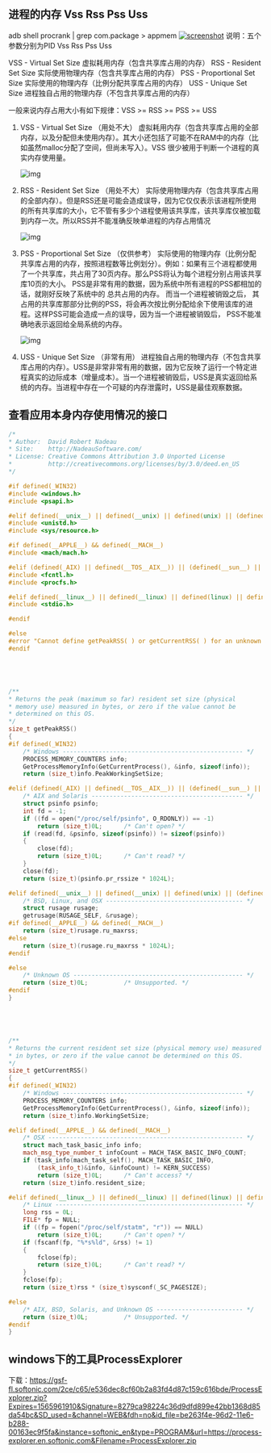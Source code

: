 ## 进程的内存 Vss Rss Pss Uss

adb shell procrank | grep com.package > appmem
[![screenshot](http://img2.tbcdn.cn/L1/461/1/8fea3ee054b6398a1c1b588b4b4fe3084415ed83)](http://img2.tbcdn.cn/L1/461/1/8fea3ee054b6398a1c1b588b4b4fe3084415ed83)
说明：五个参数分别为PID Vss Rss Pss Uss

VSS - Virtual Set Size 虚拟耗用内存（包含共享库占用的内存）
RSS - Resident Set Size 实际使用物理内存（包含共享库占用的内存）
PSS - Proportional Set Size 实际使用的物理内存（比例分配共享库占用的内存）
USS - Unique Set Size 进程独自占用的物理内存（不包含共享库占用的内存）

一般来说内存占用大小有如下规律：VSS >= RSS >= PSS >= USS

1. VSS - Virtual Set Size （用处不大）
    虚拟耗用内存（包含共享库占用的全部内存，以及分配但未使用内存）。其大小还包括了可能不在RAM中的内存（比如虽然malloc分配了空间，但尚未写入）。VSS 很少被用于判断一个进程的真实内存使用量。

   

   ![img](https:////upload-images.jianshu.io/upload_images/2828107-946368da958a6504.png?imageMogr2/auto-orient/strip%7CimageView2/2/w/360)

   

2. RSS - Resident Set Size （用处不大）
    实际使用物理内存（包含共享库占用的全部内存）。但是RSS还是可能会造成误导，因为它仅仅表示该进程所使用的所有共享库的大小，它不管有多少个进程使用该共享库，该共享库仅被加载到内存一次。所以RSS并不能准确反映单进程的内存占用情况

   

   ![img](https:////upload-images.jianshu.io/upload_images/2828107-219e9bf1b34efbdb.png?imageMogr2/auto-orient/strip%7CimageView2/2/w/397)

   

3. PSS - Proportional Set Size （仅供参考）
    实际使用的物理内存（比例分配共享库占用的内存，按照进程数等比例划分）。例如：如果有三个进程都使用了一个共享库，共占用了30页内存。那么PSS将认为每个进程分别占用该共享库10页的大小。 PSS是非常有用的数据，因为系统中所有进程的PSS都相加的话，就刚好反映了系统中的   总共占用的内存。 而当一个进程被销毁之后， 其占用的共享库那部分比例的PSS，将会再次按比例分配给余下使用该库的进程。这样PSS可能会造成一点的误导，因为当一个进程被销毁后， PSS不能准确地表示返回给全局系统的内存。

   

   ![img](https:////upload-images.jianshu.io/upload_images/2828107-bf9353a80d3829b4.png?imageMogr2/auto-orient/strip%7CimageView2/2/w/384)

   

4. USS - Unique Set Size （非常有用）
    进程独自占用的物理内存（不包含共享库占用的内存）。USS是非常非常有用的数据，因为它反映了运行一个特定进程真实的边际成本（增量成本）。当一个进程被销毁后，USS是真实返回给系统的内存。当进程中存在一个可疑的内存泄露时，USS是最佳观察数据。

   

## 查看应用本身内存使用情况的接口



```c++
/*
* Author:  David Robert Nadeau
* Site:    http://NadeauSoftware.com/
* License: Creative Commons Attribution 3.0 Unported License
*          http://creativecommons.org/licenses/by/3.0/deed.en_US
*/

#if defined(_WIN32)
#include <windows.h>
#include <psapi.h>

#elif defined(__unix__) || defined(__unix) || defined(unix) || (defined(__APPLE__) && defined(__MACH__))
#include <unistd.h>
#include <sys/resource.h>

#if defined(__APPLE__) && defined(__MACH__)
#include <mach/mach.h>

#elif (defined(_AIX) || defined(__TOS__AIX__)) || (defined(__sun__) || defined(__sun) || defined(sun) && (defined(__SVR4) || defined(__svr4__)))
#include <fcntl.h>
#include <procfs.h>

#elif defined(__linux__) || defined(__linux) || defined(linux) || defined(__gnu_linux__)
#include <stdio.h>

#endif

#else
#error "Cannot define getPeakRSS( ) or getCurrentRSS( ) for an unknown OS."
#endif





/**
* Returns the peak (maximum so far) resident set size (physical
* memory use) measured in bytes, or zero if the value cannot be
* determined on this OS.
*/
size_t getPeakRSS()
{
#if defined(_WIN32)
	/* Windows -------------------------------------------------- */
	PROCESS_MEMORY_COUNTERS info;
	GetProcessMemoryInfo(GetCurrentProcess(), &info, sizeof(info));
	return (size_t)info.PeakWorkingSetSize;

#elif (defined(_AIX) || defined(__TOS__AIX__)) || (defined(__sun__) || defined(__sun) || defined(sun) && (defined(__SVR4) || defined(__svr4__)))
	/* AIX and Solaris ------------------------------------------ */
	struct psinfo psinfo;
	int fd = -1;
	if ((fd = open("/proc/self/psinfo", O_RDONLY)) == -1)
		return (size_t)0L;      /* Can't open? */
	if (read(fd, &psinfo, sizeof(psinfo)) != sizeof(psinfo))
	{
		close(fd);
		return (size_t)0L;      /* Can't read? */
	}
	close(fd);
	return (size_t)(psinfo.pr_rssize * 1024L);

#elif defined(__unix__) || defined(__unix) || defined(unix) || (defined(__APPLE__) && defined(__MACH__))
	/* BSD, Linux, and OSX -------------------------------------- */
	struct rusage rusage;
	getrusage(RUSAGE_SELF, &rusage);
#if defined(__APPLE__) && defined(__MACH__)
	return (size_t)rusage.ru_maxrss;
#else
	return (size_t)(rusage.ru_maxrss * 1024L);
#endif

#else
	/* Unknown OS ----------------------------------------------- */
	return (size_t)0L;          /* Unsupported. */
#endif
}





/**
* Returns the current resident set size (physical memory use) measured
* in bytes, or zero if the value cannot be determined on this OS.
*/
size_t getCurrentRSS()
{
#if defined(_WIN32)
	/* Windows -------------------------------------------------- */
	PROCESS_MEMORY_COUNTERS info;
	GetProcessMemoryInfo(GetCurrentProcess(), &info, sizeof(info));
	return (size_t)info.WorkingSetSize;

#elif defined(__APPLE__) && defined(__MACH__)
	/* OSX ------------------------------------------------------ */
	struct mach_task_basic_info info;
	mach_msg_type_number_t infoCount = MACH_TASK_BASIC_INFO_COUNT;
	if (task_info(mach_task_self(), MACH_TASK_BASIC_INFO,
		(task_info_t)&info, &infoCount) != KERN_SUCCESS)
		return (size_t)0L;      /* Can't access? */
	return (size_t)info.resident_size;

#elif defined(__linux__) || defined(__linux) || defined(linux) || defined(__gnu_linux__)
	/* Linux ---------------------------------------------------- */
	long rss = 0L;
	FILE* fp = NULL;
	if ((fp = fopen("/proc/self/statm", "r")) == NULL)
		return (size_t)0L;      /* Can't open? */
	if (fscanf(fp, "%*s%ld", &rss) != 1)
	{
		fclose(fp);
		return (size_t)0L;      /* Can't read? */
	}
	fclose(fp);
	return (size_t)rss * (size_t)sysconf(_SC_PAGESIZE);

#else
	/* AIX, BSD, Solaris, and Unknown OS ------------------------ */
	return (size_t)0L;          /* Unsupported. */
#endif
}
```





## windows下的工具ProcessExplorer

下载：https://gsf-fl.softonic.com/2ce/c65/e536dec8cf60b2a83fd4d87c159c616bde/ProcessExplorer.zip?Expires=1565961910&Signature=8279ca98224c36d9dfd899e42bb1368d85da54bc&SD_used=&channel=WEB&fdh=no&id_file=be263f4e-96d2-11e6-b288-00163ec9f5fa&instance=softonic_en&type=PROGRAM&url=https://process-explorer.en.softonic.com&Filename=ProcessExplorer.zip